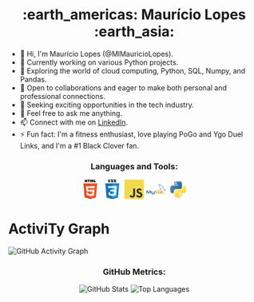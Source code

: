 <h1 align="center">:earth_americas: Maurício Lopes :earth_asia:</h1>

- 👋 Hi, I'm Maurício Lopes (@MlMauricioLopes).
- 🌱 Currently working on various Python projects.
- 🔬 Exploring the world of cloud computing, Python, SQL, Numpy, and Pandas.
- 👯 Open to collaborations and eager to make both personal and professional connections.
- 🤝 Seeking exciting opportunities in the tech industry.
- 💬 Feel free to ask me anything.
- 📫 Connect with me on [LinkedIn](https://www.linkedin.com/in/mlmauriciolopes/).
- ⚡ Fun fact: I'm a fitness enthusiast, love playing PoGo and Ygo Duel Links, and I'm a #1 Black Clover fan.

<h3 align="center">Languages and Tools:</h3>
<p align="center"> 
  <img src="https://raw.githubusercontent.com/devicons/devicon/master/icons/html5/html5-original-wordmark.svg" alt="html5" width="40" height="40"/> 
  <img src="https://raw.githubusercontent.com/devicons/devicon/master/icons/css3/css3-original-wordmark.svg" alt="css3" width="40" height="40"/> 
  <img src="https://raw.githubusercontent.com/devicons/devicon/master/icons/javascript/javascript-original.svg" alt="javascript" width="40" height="40"/> 
  <img src="https://raw.githubusercontent.com/devicons/devicon/master/icons/mysql/mysql-original-wordmark.svg" alt="mysql" width="40" height="40"/> 
  <img src="https://raw.githubusercontent.com/devicons/devicon/master/icons/python/python-original.svg" alt="python" width="40" height="40"/> 
</p>

 # ActiviTy Graph
![GitHub Activity Graph](https://activity-graph.herokuapp.com/graph?mlmauriciolopes=#mlmauriciolopes&theme=dracula&hide_border=true)


<h3 align="center">GitHub Metrics:</h3>
<p align="center">
  <img src="https://github-readme-stats.vercel.app/api?username=mlmauriciolopes&show_icons=true&theme=dark&include_all_commits=true&count_private=true" alt="GitHub Stats" />
  <img src="https://github-readme-stats.vercel.app/api/top-langs/?username=mlmauriciolopes&layout=compact&langs_count=7&theme=dark" alt="Top Languages" />
</p>

